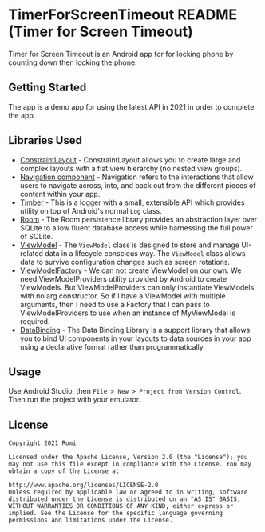 # TimerForScreenTimeout README (Timer for Screen Timeout)

Timer for Screen Timeout is an Android app for for locking phone by counting down then locking the phone.

## Getting Started

The app is a demo app for using the latest API in 2021 in order to complete the app.

## Libraries Used

 - [ConstraintLayout] - ConstraintLayout allows you to create large and complex layouts with a flat view hierarchy (no nested view groups).
 - [Navigation component] - Navigation refers to the interactions that allow users to navigate across, into, and back out from the different pieces of content within your app.
 - [Timber](https://github.com/JakeWharton/timber) - This is a logger with a small, extensible API which provides utility on top of Android's normal `Log`  class.
 - [Room](https://developer.android.com/training/data-storage/room) - The Room persistence library provides an abstraction layer over SQLite to allow fluent database access while harnessing the full power of SQLite.
 - [ViewModel](https://developer.android.com/topic/libraries/architecture/viewmodel?gclid=CjwKCAjw2ZaGBhBoEiwA8pfP_kqGbdCYtNCokywuc2fxridsv0tRcUhSfNKtsfvj2iCMtFIDMLCGnxoC2HUQAvD_BwE&gclsrc=aw.ds) - The `ViewModel` class is designed to store and manage UI-related data in a lifecycle conscious way. The `ViewModel` class allows data to survive configuration changes such as screen rotations.
 - [ViewModelFactory](https://developer.android.com/codelabs/kotlin-android-training-view-model#7) - We can not create ViewModel on our own. We need ViewModelProviders utility provided by Android to create ViewModels. But ViewModelProviders can only instantiate ViewModels with no arg constructor. So if I have a ViewModel with multiple arguments, then I need to use a Factory that I can pass to ViewModelProviders to use when an instance of MyViewModel is required.
 - [DataBinding](https://developer.android.com/topic/libraries/data-binding) - The Data Binding Library is a support library that allows you to bind UI components in your layouts to data sources in your app using a declarative format rather than programmatically.

## Usage

Use Android Studio, then `File > New > Project from Version Control`. Then run the project with your emulator.

License
-------

    Copyright 2021 Romi

    Licensed under the Apache License, Version 2.0 (the "License"); you may not use this file except in compliance with the License. You may obtain a copy of the License at

    http://www.apache.org/licenses/LICENSE-2.0
    Unless required by applicable law or agreed to in writing, software distributed under the License is distributed on an "AS IS" BASIS, WITHOUT WARRANTIES OR CONDITIONS OF ANY KIND, either express or implied. See the License for the specific language governing permissions and limitations under the License.

[ConstraintLayout]:<https://developer.android.com/training/constraint-layout>
[Navigation component]:<https://developer.android.com/guide/navigation?gclid=CjwKCAjw2ZaGBhBoEiwA8pfP_tmAXdzAmmwMOrK8Rkd95ePmMqCaHVmq_6X7FftoB4i-vT0E5Wuy-xoCW4gQAvD_BwE&gclsrc=aw.ds>
